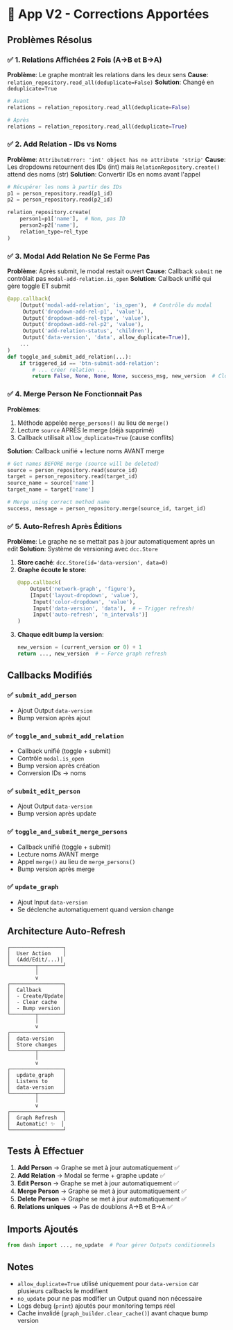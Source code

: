 # 🔧 App V2 - Corrections Apportées

## Problèmes Résolus

### ✅ 1. Relations Affichées 2 Fois (A→B et B→A)
**Problème**: Le graphe montrait les relations dans les deux sens
**Cause**: `relation_repository.read_all(deduplicate=False)`
**Solution**: Changé en `deduplicate=True`

```python
# Avant
relations = relation_repository.read_all(deduplicate=False)

# Après  
relations = relation_repository.read_all(deduplicate=True)
```

### ✅ 2. Add Relation - IDs vs Noms
**Problème**: `AttributeError: 'int' object has no attribute 'strip'`
**Cause**: Les dropdowns retournent des IDs (int) mais `RelationRepository.create()` attend des noms (str)
**Solution**: Convertir IDs en noms avant l'appel

```python
# Récupérer les noms à partir des IDs
p1 = person_repository.read(p1_id)
p2 = person_repository.read(p2_id)

relation_repository.create(
    person1=p1['name'],  # Nom, pas ID
    person2=p2['name'],
    relation_type=rel_type
)
```

### ✅ 3. Modal Add Relation Ne Se Ferme Pas
**Problème**: Après submit, le modal restait ouvert
**Cause**: Callback `submit` ne contrôlait pas `modal-add-relation.is_open`
**Solution**: Callback unifié qui gère toggle ET submit

```python
@app.callback(
    [Output('modal-add-relation', 'is_open'),  # Contrôle du modal
     Output('dropdown-add-rel-p1', 'value'),
     Output('dropdown-add-rel-type', 'value'),
     Output('dropdown-add-rel-p2', 'value'),
     Output('add-relation-status', 'children'),
     Output('data-version', 'data', allow_duplicate=True)],
    ...
)
def toggle_and_submit_add_relation(...):
    if triggered_id == 'btn-submit-add-relation':
        # ... créer relation ...
        return False, None, None, None, success_msg, new_version  # Close modal
```

### ✅ 4. Merge Person Ne Fonctionnait Pas
**Problèmes**:
1. Méthode appelée `merge_persons()` au lieu de `merge()`
2. Lecture `source` APRÈS le merge (déjà supprimé)
3. Callback utilisait `allow_duplicate=True` (cause conflits)

**Solution**: Callback unifié + lecture noms AVANT merge

```python
# Get names BEFORE merge (source will be deleted)
source = person_repository.read(source_id)
target = person_repository.read(target_id)
source_name = source['name']
target_name = target['name']

# Merge using correct method name
success, message = person_repository.merge(source_id, target_id)
```

### ✅ 5. Auto-Refresh Après Éditions
**Problème**: Le graphe ne se mettait pas à jour automatiquement après un edit
**Solution**: Système de versioning avec `dcc.Store`

1. **Store caché**: `dcc.Store(id='data-version', data=0)`
2. **Graphe écoute le store**: 
   ```python
   @app.callback(
       Output('network-graph', 'figure'),
       [Input('layout-dropdown', 'value'),
        Input('color-dropdown', 'value'),
        Input('data-version', 'data'),  # ← Trigger refresh!
        Input('auto-refresh', 'n_intervals')]
   )
   ```
3. **Chaque edit bump la version**:
   ```python
   new_version = (current_version or 0) + 1
   return ..., new_version  # ← Force graph refresh
   ```

## Callbacks Modifiés

### ✅ `submit_add_person`
- Ajout Output `data-version`
- Bump version après ajout

### ✅ `toggle_and_submit_add_relation`  
- Callback unifié (toggle + submit)
- Contrôle `modal.is_open`
- Bump version après création
- Conversion IDs → noms

### ✅ `submit_edit_person`
- Ajout Output `data-version`
- Bump version après update

### ✅ `toggle_and_submit_merge_persons`
- Callback unifié (toggle + submit)
- Lecture noms AVANT merge
- Appel `merge()` au lieu de `merge_persons()`
- Bump version après merge

### ✅ `update_graph`
- Ajout Input `data-version`
- Se déclenche automatiquement quand version change

## Architecture Auto-Refresh

```
┌─────────────────┐
│  User Action    │
│  (Add/Edit/...)│
└────────┬────────┘
         │
         v
┌─────────────────┐
│  Callback       │
│  - Create/Update│
│  - Clear cache  │
│  - Bump version │
└────────┬────────┘
         │
         v
┌─────────────────┐
│  data-version   │
│  Store changes  │
└────────┬────────┘
         │
         v
┌─────────────────┐
│  update_graph   │
│  Listens to     │
│  data-version   │
└────────┬────────┘
         │
         v
┌─────────────────┐
│  Graph Refresh  │
│  Automatic! ✨  │
└─────────────────┘
```

## Tests À Effectuer

1. **Add Person** → Graphe se met à jour automatiquement ✅
2. **Add Relation** → Modal se ferme + graphe update ✅
3. **Edit Person** → Graphe se met à jour automatiquement ✅
4. **Merge Person** → Graphe se met à jour automatiquement ✅
5. **Delete Person** → Graphe se met à jour automatiquement ✅
6. **Relations uniques** → Pas de doublons A→B et B→A ✅

## Imports Ajoutés

```python
from dash import ..., no_update  # Pour gérer Outputs conditionnels
```

## Notes

- `allow_duplicate=True` utilisé uniquement pour `data-version` car plusieurs callbacks le modifient
- `no_update` pour ne pas modifier un Output quand non nécessaire
- Logs debug (`print`) ajoutés pour monitoring temps réel
- Cache invalidé (`graph_builder.clear_cache()`) avant chaque bump version
